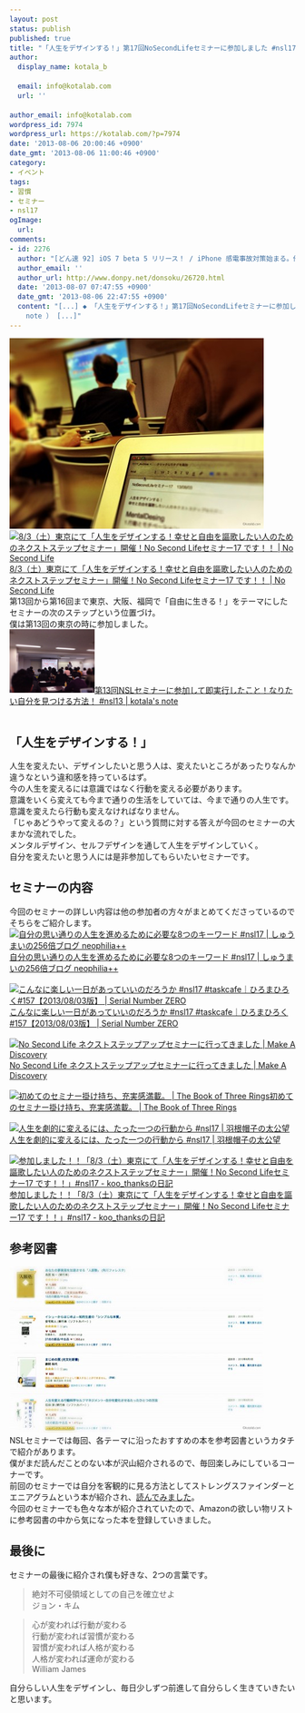 ```yaml
---
layout: post
status: publish
published: true
title: "「人生をデザインする！」第17回NoSecondLifeセミナーに参加しました #nsl17"
author:
  display_name: kotala_b

  email: info@kotalab.com
  url: ''

author_email: info@kotalab.com
wordpress_id: 7974
wordpress_url: https://kotalab.com/?p=7974
date: '2013-08-06 20:00:46 +0900'
date_gmt: '2013-08-06 11:00:46 +0900'
category:
- イベント
tags:
- 習慣
- セミナー
- nsl17
ogImage:
  url:
comments:
- id: 2276
  author: "[どん速 92] iOS 7 beta 5 リリース！ / iPhone 感電事故対策始まる。他 | 覚醒する @CDiP"
  author_email: ''
  author_url: http://www.donpy.net/donsoku/26720.html
  date: '2013-08-07 07:47:55 +0900'
  date_gmt: '2013-08-06 22:47:55 +0900'
  content: "[...] ◆ 「人生をデザインする！」第17回NoSecondLifeセミナーに参加しました #nsl17 （ via kotala&#8217;s
    note ） [...]"
---
```

<p><img src="/wp-content/uploads/nsl17_130806-448x336.jpg" alt="nsl17_130806" width="448" height="336" class="alignnone size-large wp-image-7991" /><br />
<a href="https://www.ttcbn.net/no_second_life/archives/34827" target="_blank"><img  class="alignleft" src="https://capture.heartrails.com/150x130?https://www.ttcbn.net/no_second_life/archives/34827" alt="8/3（土）東京にて「人生をデザインする！幸せと自由を謳歌したい人のためのネクストステップセミナー」開催！No Second Lifeセミナー17 です！！ | No Second Life" width="150" height="130" /></a><a href="https://www.ttcbn.net/no_second_life/archives/34827" target="_blank">8/3（土）東京にて「人生をデザインする！幸せと自由を謳歌したい人のためのネクストステップセミナー」開催！No Second Lifeセミナー17 です！！ | No Second Life</a><a href="https://b.hatena.ne.jp/entry/https://www.ttcbn.net/no_second_life/archives/34827" target="_blank"><img border="0" src="https://b.hatena.ne.jp/entry/image/https://www.ttcbn.net/no_second_life/archives/34827" alt="" /></a><br style="clear:both;" />第13回から第16回まで東京、大阪、福岡で「自由に生きる！」をテーマにしたセミナーの次のステップという位置づけ。<br />
僕は第13回の東京の時に参加しました。<br />
<a href="/nsl-13" target="_blank"><img  class="alignleft" src="/wp-content/uploads/slooProImg_20130401222745.jpg" alt="第13回NSLセミナーに参加して即実行したこと！なりたい自分を見つける方法！ #nsl13 | kotala's note" width="150" /></a><a href="/nsl-13" target="_blank">第13回NSLセミナーに参加して即実行したこと！なりたい自分を見つける方法！ #nsl13 | kotala's note</a><br style="clear:both;" /><br />
</p>
<!--more-->
<h2>「人生をデザインする！」</h2>
<p>人生を変えたい、デザインしたいと思う人は、変えたいところがあったりなんか違うなという違和感を持っているはず。<br />
今の人生を変えるには意識ではなく行動を変える必要があります。<br />
意識をいくら変えても今まで通りの生活をしていては、今まで通りの人生です。<br />
意識を変えたら行動も変えなければなりません。<br />
「じゃあどうやって変えるの？」という質問に対する答えが今回のセミナーの大まかな流れでした。<br />
メンタルデザイン、セルフデザインを通して人生をデザインしていく。<br />
自分を変えたいと思う人には是非参加してもらいたいセミナーです。</p>
<h2>セミナーの内容</h2>
<p>今回のセミナーの詳しい内容は他の参加者の方々がまとめてくださっているのでそちらをご紹介します。<br />
<a href="http://shumaiblog.com/event-report-no-second-life-seminar-17th-aug-03-2013/?utm_source=feedburner&utm_medium=feed&utm_campaign=Feed%3A+netnavi%2Fminor+(%E3%81%AD%E3%81%A8%E3%81%AA%E3%81%B3+-+%E3%83%9E%E3%82%A4%E3%83%8A%E3%83%BC%E3%81%AA%E8%A8%98%E4%BA%8B)" target="_blank"><img  class="alignleft" src="https://capture.heartrails.com/150x130?http://shumaiblog.com/event-report-no-second-life-seminar-17th-aug-03-2013/?utm_source=feedburner&utm_medium=feed&utm_campaign=Feed%3A+netnavi%2Fminor+(%E3%81%AD%E3%81%A8%E3%81%AA%E3%81%B3+-+%E3%83%9E%E3%82%A4%E3%83%8A%E3%83%BC%E3%81%AA%E8%A8%98%E4%BA%8B)" alt="自分の思い通りの人生を進めるために必要な8つのキーワード #nsl17 | しゅうまいの256倍ブログ neophilia++" width="150" height="130" /></a><a href="http://shumaiblog.com/event-report-no-second-life-seminar-17th-aug-03-2013/?utm_source=feedburner&utm_medium=feed&utm_campaign=Feed%3A+netnavi%2Fminor+(%E3%81%AD%E3%81%A8%E3%81%AA%E3%81%B3+-+%E3%83%9E%E3%82%A4%E3%83%8A%E3%83%BC%E3%81%AA%E8%A8%98%E4%BA%8B)" target="_blank">自分の思い通りの人生を進めるために必要な8つのキーワード #nsl17 | しゅうまいの256倍ブログ neophilia++</a><a href="https://b.hatena.ne.jp/entry/http://shumaiblog.com/event-report-no-second-life-seminar-17th-aug-03-2013/?utm_source=feedburner&utm_medium=feed&utm_campaign=Feed%3A+netnavi%2Fminor+(%E3%81%AD%E3%81%A8%E3%81%AA%E3%81%B3+-+%E3%83%9E%E3%82%A4%E3%83%8A%E3%83%BC%E3%81%AA%E8%A8%98%E4%BA%8B)" target="_blank"><img border="0" src="https://b.hatena.ne.jp/entry/image/http://shumaiblog.com/event-report-no-second-life-seminar-17th-aug-03-2013/?utm_source=feedburner&utm_medium=feed&utm_campaign=Feed%3A+netnavi%2Fminor+(%E3%81%AD%E3%81%A8%E3%81%AA%E3%81%B3+-+%E3%83%9E%E3%82%A4%E3%83%8A%E3%83%BC%E3%81%AA%E8%A8%98%E4%BA%8B)" alt="" /></a><br style="clear:both;" /><br />
<a href="http://hiroma20.com/20130803/hiromahiroku-157.html" target="_blank"><img  class="alignleft" src="https://capture.heartrails.com/150x130?http://hiroma20.com/20130803/hiromahiroku-157.html" alt="こんなに楽しい一日があっていいのだろうか #nsl17 #taskcafe｜ひろまひろく#157【2013/08/03版】 | Serial Number ZERO" width="150" height="130" /></a><a href="http://hiroma20.com/20130803/hiromahiroku-157.html" target="_blank">こんなに楽しい一日があっていいのだろうか #nsl17 #taskcafe｜ひろまひろく#157【2013/08/03版】 | Serial Number ZERO</a><a href="https://b.hatena.ne.jp/entry/http://hiroma20.com/20130803/hiromahiroku-157.html" target="_blank"><img border="0" src="https://b.hatena.ne.jp/entry/image/http://hiroma20.com/20130803/hiromahiroku-157.html" alt="" /></a><br style="clear:both;" /><br />
<a href="http://onemats.com/2013/08/05/nosecondlife-nextstep/" target="_blank"><img  class="alignleft" src="https://capture.heartrails.com/150x130?http://onemats.com/2013/08/05/nosecondlife-nextstep/" alt="No Second Life ネクストステップアップセミナーに行ってきました | Make A Discovery" width="150" height="130" /></a><a href="http://onemats.com/2013/08/05/nosecondlife-nextstep/" target="_blank">No Second Life ネクストステップアップセミナーに行ってきました | Make A Discovery</a><a href="https://b.hatena.ne.jp/entry/http://onemats.com/2013/08/05/nosecondlife-nextstep/" target="_blank"><img border="0" src="https://b.hatena.ne.jp/entry/image/http://onemats.com/2013/08/05/nosecondlife-nextstep/" alt="" /></a><br style="clear:both;" /><br />
<a href="http://sanrinsya.sakura.ne.jp/detabase/archives/3052?fb_source=pubv1" target="_blank"><img  class="alignleft" src="https://capture.heartrails.com/150x130?http://sanrinsya.sakura.ne.jp/detabase/archives/3052?fb_source=pubv1" alt="初めてのセミナー掛け持ち、充実感満載。 | The Book of Three Rings" width="150" height="130" /></a><a href="http://sanrinsya.sakura.ne.jp/detabase/archives/3052?fb_source=pubv1" target="_blank">初めてのセミナー掛け持ち、充実感満載。 | The Book of Three Rings</a><a href="https://b.hatena.ne.jp/entry/http://sanrinsya.sakura.ne.jp/detabase/archives/3052?fb_source=pubv1" target="_blank"><img border="0" src="https://b.hatena.ne.jp/entry/image/http://sanrinsya.sakura.ne.jp/detabase/archives/3052?fb_source=pubv1" alt="" /></a><br style="clear:both;" /><br />
<a href="http://www.jmuto.info/2013/08/to-dramatically-change-your-life-from-the-action-of-only-one.html" target="_blank"><img  class="alignleft" src="https://capture.heartrails.com/150x130?http://www.jmuto.info/2013/08/to-dramatically-change-your-life-from-the-action-of-only-one.html" alt="人生を劇的に変えるには、たった一つの行動から #nsl17 | 羽根帽子の太公望" width="150" height="130" /></a><a href="http://www.jmuto.info/2013/08/to-dramatically-change-your-life-from-the-action-of-only-one.html" target="_blank">人生を劇的に変えるには、たった一つの行動から #nsl17 | 羽根帽子の太公望</a><a href="https://b.hatena.ne.jp/entry/http://www.jmuto.info/2013/08/to-dramatically-change-your-life-from-the-action-of-only-one.html" target="_blank"><img border="0" src="https://b.hatena.ne.jp/entry/image/http://www.jmuto.info/2013/08/to-dramatically-change-your-life-from-the-action-of-only-one.html" alt="" /></a><br style="clear:both;" /><br />
<a href="https://d.hatena.ne.jp/koo_thanks/20130804/1375579704" target="_blank"><img  class="alignleft" src="https://capture.heartrails.com/150x130?https://d.hatena.ne.jp/koo_thanks/20130804/1375579704" alt="参加しました！！「8/3（土）東京にて「人生をデザインする！幸せと自由を謳歌したい人のためのネクストステップセミナー」開催！No Second Lifeセミナー17 です！！」#nsl17 - koo_thanksの日記" width="150" height="130" /></a><a href="https://d.hatena.ne.jp/koo_thanks/20130804/1375579704" target="_blank">参加しました！！「8/3（土）東京にて「人生をデザインする！幸せと自由を謳歌したい人のためのネクストステップセミナー」開催！No Second Lifeセミナー17 です！！」#nsl17 - koo_thanksの日記</a><a href="https://b.hatena.ne.jp/entry/https://d.hatena.ne.jp/koo_thanks/20130804/1375579704" target="_blank"><img border="0" src="https://b.hatena.ne.jp/entry/image/https://d.hatena.ne.jp/koo_thanks/20130804/1375579704" alt="" /></a><br style="clear:both;" /></p>
<h2>参考図書</h2>
<p><img src="/wp-content/uploads/nsl17_130806_01-448x293.jpg" alt="nsl17_130806_01" width="448" height="293" class="alignnone size-large wp-image-7990" /><br />
NSLセミナーでは毎回、各テーマに沿ったおすすめの本を参考図書というカタチで紹介があります。<br />
僕がまだ読んだことのない本が沢山紹介されるので、毎回楽しみにしているコーナーです。<br />
前回のセミナーでは自分を客観的に見る方法としてストレングスファインダーとエニアグラムという本が紹介され、<a href="/books-eniagram-strengthsfinder" title="自分を客観的な視点で見る。2冊の本から導き出した本当の自分の姿" target="_blank">読んでみました</a>。<br />
今回のセミナーでも色々な本が紹介されていたので、Amazonの欲しい物リストに参考図書の中から気になった本を登録していきました。</p>
<h2>最後に</h2>
<p>セミナーの最後に紹介され僕も好きな、2つの言葉です。</p>
<blockquote><p>絶対不可侵領域としての自己を確立せよ<br />
ジョン・キム</p></blockquote>
<blockquote><p>心が変われば行動が変わる<br />
行動が変われば習慣が変わる<br />
習慣が変われば人格が変わる<br />
人格が変われば運命が変わる<br />
William James</p></blockquote>
<p>自分らしい人生をデザインし、毎日少しずつ前進して自分らしく生きていきたいと思います。</p>
